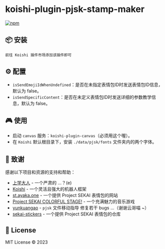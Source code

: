 # koishi-plugin-pjsk-stamp-maker
[![npm](https://img.shields.io/npm/v/koishi-plugin-pjsk-stamp-maker?style=flat-square)](https://www.npmjs.com/package/koishi-plugin-pjsk-stamp-maker)

## 📦 安装
```
前往 Koishi 插件市场添加该插件即可
```
## ⚙️ 配置

- `isSendEmojiIdWhenUndefined`：是否在未指定表情包ID时发送表情包ID信息，默认为 false。
- `isSendSpecificContent`：是否在未定义表情包ID时发送详细的参数教学信息，默认为 false。

## 🎮 使用

- 启动 `canvas` 服务：`koishi-plugin-canvas`（必须用这个喔）。
- 在 `Koishi` 默认根目录下，安装 `./data/pjsk/fonts` 文件夹内的两个字体。

## 🙏 致谢

感谢以下项目和资源的支持和帮助：

- [上学大人](https://www.npmjs.com/~shangxue) - 一个严肃的 ...？(e)
- [Koishi](https://koishi.chat/) - 一个灵活且强大的机器人框架
- [st.ayaka.one](https://st.ayaka.one/) - 一个提供 Project SEKAI 表情包的网站
- [Project SEKAI COLORFUL STAGE!](https://pjsekai.sega.jp/) - 一个充满魅力的音乐游戏
- [yunkuangao](https://github.com/yunkuangao) - `pjsk` 文件移动指导 修复若干 bugs ...（谢谢云哥喵 ~）
- [sekai-stickers](https://github.com/TheOriginalAyaka/sekai-stickers) - 一个提供 Project SEKAI 表情包的仓库

## 📄 License

MIT License © 2023
